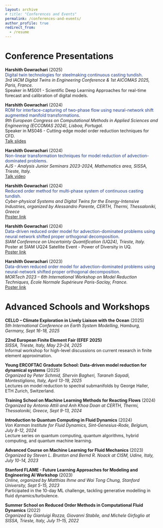```yaml
---
layout: archive
# title: "Conferences and Events"
permalink: /conferences-and-events/
author_profile: true
redirect_from:
  - /resume
---
```


Conference Presentations
======

**Harshith Gowrachari** (2025)  
<span style="color:#1E3A8A;">Digital twin technologies for steelmaking continuous casting tundish.</span>  
_3rd IACM Digital Twins in Engineering Conference & 1st AICOMAS 2025, Paris, France._  
Speaker in MS001 - Scientific Deep Learning Approaches for real-time forecast and calibration of digital models.  

**Harshith Gowrachari** (2024)  
<span style="color:#1E3A8A;">ROM for interface-capturing of two-phase flow using neural-network shift augmented manifold transformations.</span>  
_9th European Congress on Computational Methods in Applied Sciences and Engineering (ECCOMAS 2024), Lisboa, Portugal._  
Speaker in MS046 - Cutting-edge model order reduction techniques for CFD.  
[Talk slides](https://drive.google.com/file/d/18iaUHZm0PSnIZXs5crhxd4eznY31YN65/view?usp=sharing)  

**Harshith Gowrachari** (2024)  
<span style="color:#1E3A8A;">Non-linear transformation techniques for model reduction of advection-dominated problems.</span>  
_AJS - Analysis Junior Seminars 2023-2024, Mathematics area, SISSA, Trieste, Italy._  
[Talk video](https://www.youtube.com/watch?v=ggMeoj8J_5Q)  

**Harshith Gowrachari** (2024)  
<span style="color:#1E3A8A;">Reduced order method for multi-phase system of continuous casting tundish.</span>  
_Cyber-physical Systems and Digital Twins for the Energy-Intensive Industries, organized by Alessandro Parente, CERTH, Thermi, Thessaloniki, Greece_  
[Poster link](https://drive.google.com/file/d/1krI66XvC8hQM1socmt-Ipv7RAsW4A7Ph/view?usp=drive_link)

**Harshith Gowrachari** (2024)  
<span style="color:#1E3A8A;">Data-driven reduced order model for advection-dominated problems using neural network shifted proper orthogonal decomposition.</span>  
_SIAM Conference on Uncertainty Quantification (UQ24), Trieste, Italy._  
Poster at SIAM UQ24 Satellite Event - Power of Diversity in UQ.  
[Poster link](https://people.sissa.it/~grozza/wp-content/uploads/2023/11/Harshith_MORTech_final.pdf)  

**Harshith Gowrachari** (2023)  
<span style="color:#1E3A8A;">Data-driven reduced order model for advection-dominated problems using neural-network shifted proper orthogonal decomposition.</span>  
_MORTech 2023 – 6th International Workshop on Model Reduction Techniques, École Normale Supérieure Paris-Saclay, France._  
[Poster link](https://people.sissa.it/~grozza/wp-content/uploads/2023/11/Harshith_MORTech_final.pdf)  

Advanced Schools and Workshops
======

**CELLO – Climate Exploration in Lively Liaison with the Ocean** (2025)  
_5th International Conference on Earth System Modelling, Hamburg, Germany, Sept 16-18, 2025_  

**22nd European Finite Element Fair (EFEF 2025)**  
_SISSA, Trieste, Italy, May 23–24, 2025_  
Informal workshop for high-level discussions on current research in finite element approximation.  

**Young ERCOFTAC Graduate School: Data-driven model reduction for dynamical systems** (2025)  
_Organized by Peter Schmid, Shervin Bagheri, Taraneh Sayadi, Montestigliano, Italy, April 13-19, 2025_  
Lectures on model reduction to spectral submanifolds by George Haller, ETH Zurich, Switzerland.  

**Training School on Machine Learning Methods for Reacting Flows** (2024)  
_Organized by Antonio Attili and Anh Khoa Doan at CERTH, Thermi, Thessaloniki, Greece, Sept 9-13, 2024_  

**Introduction to Quantum Computing in Fluid Dynamics** (2024)  
_Von Karman Institute for Fluid Dynamics, Sint-Genesius-Rode, Belgium, July 8-12, 2024_  
Lecture series on quantum computing, quantum algorithms, hybrid computing, and quantum machine learning.  

**Advanced Course on Machine Learning for Fluid Mechanics** (2023)  
_Organized by Steven L. Brunton and Bernd R. Noack at CISM, Udine, Italy, July 10-14, 2023_  

**Stanford FLAME - Future Learning Approaches for Modeling and Engineering AI Workshop** (2023)  
_Online, organized by Matthias Ihme and Wai Tong Chung, Stanford University, Sept 5-15, 2023_  
Participated in the 10-day ML challenge, tackling generative modelling in fluid dynamics/turbulence.

**Summer School on Reduced Order Methods in Computational Fluid Dynamics** (2022)  
_Organized by Gianluigi Rozza, Giovanni Stabile, and Michele Girfoglio at SISSA, Trieste, Italy, July 11–15, 2022_
